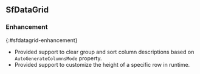 ## SfDataGrid


### Enhancement 
{:#sfdatagrid-enhancement}
* Provided support to clear group and sort column descriptions based on `AutoGenerateColumnsMode` property.
* Provided support to customize the height of a specific row in runtime.